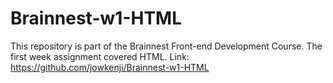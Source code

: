 # Brainnest-w1-HTML
This repository is part of the Brainnest Front-end Development Course. The first week assignment covered HTML.
Link: https://github.com/jowkenji/Brainnest-w1-HTML
